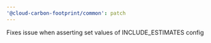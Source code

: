 ```yaml
---
'@cloud-carbon-footprint/common': patch
---
```


Fixes issue when asserting set values of INCLUDE_ESTIMATES config

